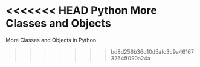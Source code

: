 <<<<<<< HEAD
Python More Classes and Objects
=======
More Classes and Objects in Python
>>>>>>> bd8d256b36d10d5afc3c9a461673264ff090a24a
